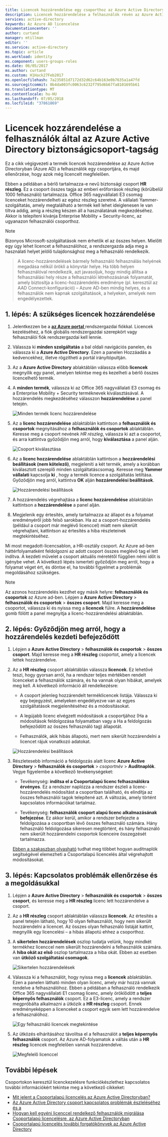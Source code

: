 ```yaml
---
title: Licencek hozzárendelése egy csoporthoz az Azure Active Directoryban |} A Microsoft Docs
description: Licencek hozzárendelése a felhasználók révén az Azure Active Directory-csoport licencelésének
services: active-directory
keywords: Az Azure AD licencelése
documentationcenter: ''
author: curtand
manager: mtillman
editor: ''
ms.service: active-directory
ms.topic: article
ms.workload: identity
ms.component: users-groups-roles
ms.date: 06/05/2017
ms.author: curtand
ms.custom: H1Hack27Feb2017
ms.openlocfilehash: 7a235851d7172d32d62c64b163e0b7635a1a47fd
ms.sourcegitcommit: 0b4da003fc0063c6232f795d6b67fa8101695b61
ms.translationtype: MT
ms.contentlocale: hu-HU
ms.lasthandoff: 07/05/2018
ms.locfileid: "37861869"
---
```

# <a name="assign-licenses-to-users-by-group-membership-in-azure-active-directory"></a>Licencek hozzárendelése a felhasználók által az Azure Active Directory biztonságicsoport-tagság

Ez a cikk végigvezeti a termék licencek hozzárendelése az Azure Active Directoryban (Azure AD) a felhasználók egy csoportjára, és majd ellenőrzése, hogy azok még licencelt megfelelően.

Ebben a példában a bérlő tartalmazza-e nevű biztonsági csoport **HR részleg**. Ez a csoport összes tagja az emberi erőforrások részleg (körülbelül 1000 felhasználó) tartalmazza. Office 365 nagyvállalati E3 csomag licenceket hozzárendelheti az egész részleg szeretné. A vállalati Yammer-szolgáltatás, amely megtalálható a termék kell lehet ideiglenesen le van tiltva addig, amíg a részleg készen áll a használatának megkezdéséhez. Akkor is telepíteni kívánja Enterprise Mobility + Security-licenc, az ugyanazon felhasználói csoporthoz.

> [!NOTE]
> Bizonyos Microsoft-szolgáltatások nem érhetők el az összes helyen. Mielőtt egy úgy lehet licencet a felhasználóhoz, a rendszergazda adja meg a használati helyet jelölő tulajdonsághoz meg a felhasználó rendelkezik.

> A licenc-hozzárendelések bármely felhasználó felhasználás helyének megadása nélkül örökli a könyvtár helye. Ha több helyen felhasználóval rendelkezik, azt javasoljuk, hogy mindig állítsa a felhasználási hely része a felhasználói létrehozásának folyamatát, amely biztosítja a licenc-hozzárendelés eredménye (pl. keresztül az AAD Connect-konfiguráció) – Azure AD-ben mindig helyes, és a felhasználók nem kapnak szolgáltatások, a helyeken, amelyek nem engedélyezettek.

## <a name="step-1-assign-the-required-licenses"></a>1. lépés: A szükséges licencek hozzárendelése

1. Jelentkezzen be a [ **az Azure portal** ](https://portal.azure.com) rendszergazdai fiókkal. Licencek kezeléséhez, a fiók globális rendszergazdai szerepkört vagy felhasználói fiók rendszergazdai kell lennie.

2. Válassza ki **minden szolgáltatás** a bal oldali navigációs panelen, és válassza ki a **Azure Active Directory**. Ezen a panelen Hozzáadás a kedvencekhez, illetve rögzítheti a portál irányítópultján.

3. Az a **Azure Active Directory** ablaktáblán válassza előbb **licencek** megnyílik egy panel, amelyen tekintse meg és kezelheti a bérlő összes licencelhető termék.

4. A **minden termék**, válassza ki az Office 365 nagyvállalati E3 csomag és a Enterprise Mobility + Security terméknevek kiválasztásával. A hozzárendelés megkezdéséhez válasszon **hozzárendelése** a panel tetején.

   ![Minden termék licenc hozzárendelése](./media/licensing-groups-assign/all-products-assign.png)

5. Az a **licenc hozzárendelése** ablaktáblán kattintson a **felhasználók és csoportok** megnyitásához a **felhasználók és csoportok** ablaktáblán. Keresse meg a csoport nevének *HR részleg*, válassza ki azt a csoportot, és arra kattintva győződjön meg arról, hogy **kiválasztása** a panel alján.

   ![Csoport kiválasztása](./media/licensing-groups-assign/select-a-group.png)

6. Az a **licenc hozzárendelése** ablaktáblán kattintson a **hozzárendelési beállítások (nem kötelező)**, megjeleníti a két termék, amely a korábban kiválasztott szereplő minden szolgáltatáscsomag. Keresse meg **Yammer vállalati** kapcsolja **ki** , hogy a termék licence a szolgáltatás letiltása. Győződjön meg arról, kattintva **OK** alján **hozzárendelési beállítások**.

   ![Hozzárendelési beállítások](./media/licensing-groups-assign/assignment-options.png)

7. A hozzárendelés végrehajtása a **licenc hozzárendelése** ablaktáblán kattintson a **hozzárendelése** a panel alján.

8. Megjelenik egy értesítés, amely tartalmazza az állapot és a folyamat eredményéről jobb felső sarokban. Ha az a csoport-hozzárendelés (például a csoport már meglévő licenccel) miatt nem sikerült végrehajtani, kattintson az értesítés a hiba részleteinek megtekintéséhez.

Mi most megadott-licencsablon, a HR-osztály csoport. Az Azure ad-ben háttérfolyamatként feldolgozni az adott csoport összes meglévő tag el lett indítva. A kezdeti művelet a csoport aktuális méretétől függően némi időt is igénybe vehet. A következő lépés ismerteti győződjön meg arról, hogy a folyamat véget ért, és döntse el, ha további figyelmet a problémák megoldásához szükséges.

> [!NOTE]
> Az azonos hozzárendelés kezdhet egy másik helyre: **felhasználók és csoportok** az Azure ad-ben. Lépjen a **Azure Active Directory** > **felhasználók és csoportok** > **összes csoport**. Majd keresse meg a csoportot, válassza ki és nyissa meg a **licencek** fülre. A **hozzárendelése** gomb fölött a panel megnyitja a licenc-hozzárendelési ablaktáblán.

## <a name="step-2-verify-that-the-initial-assignment-has-finished"></a>2. lépés: Győződjön meg arról, hogy a hozzárendelés kezdeti befejeződött

1. Lépjen a **Azure Active Directory** > **felhasználók és csoportok** > **összes csoport**. Majd keresse meg a **HR részleg** csoportot, amely a licencek lettek hozzárendelve.

2. Az a **HR részleg** csoport ablaktáblán válassza **licencek**. Ez lehetővé teszi, hogy gyorsan arról, ha a rendszer teljes mértékben rendelt licenceket a felhasználók számára, és ha vannak olyan hibákat, amelyek meg kell. A következő információ áll rendelkezésre:

   - A csoport jelenleg hozzárendelt terméklicencek listája. Válassza ki egy bejegyzést, amelyeken engedélyezve van az egyes szolgáltatások megjelenítéséhez és a módosításokat.

   - A legújabb licenc elvégzett módosítások a csoportjához (Ha a módosítások feldolgozása folyamatban vagy a Ha a feldolgozás befejeződött az összes felhasználó tag) állapotát.

   - Felhasználók, akik hibás állapotú, mert nem sikerült hozzárendelni a licencet rájuk vonatkozó adatokat.

   ![Hozzárendelési beállítások](./media/licensing-groups-assign/assignment-errors.png)

3. Részletesebb információ a feldolgozás alatt licenc **Azure Active Directory** > **felhasználók és csoportok** > *csoportnév*  >  **Auditnaplók**. Vegye figyelembe a következő tevékenységeket:

   - Tevékenység: **indítsa el a Csoportalapú licenc felhasználókra érvényes**. Ez a rendszer naplózza a rendszer észleli a licenc-hozzárendelés módosítást a csoportban található, és elindítja az összes felhasználói tagok telepítené azt. A változás, amely történt kapcsolatos információkat tartalmaz.

   - Tevékenység: **felhasználók csoport alapú licenc alkalmazásának befejezése**. Ez akkor kerül, amikor a rendszer befejezte a feldolgozása a csoportban lévő összes felhasználó számára. Hány felhasználó feldolgozása sikeresen megtörtént, és hány felhasználó nem sikerült hozzárendelni csoportok licenceire összegzését tartalmazza.

   [Ebben a szakaszban olvasható](licensing-group-advanced.md#use-audit-logs-to-monitor-group-based-licensing-activity) tudhat meg többet hogyan auditnaplók segítségével elemezheti a Csoportalapú licencelés által végrehajtott módosításokat.

## <a name="step-3-check-for-license-problems-and-resolve-them"></a>3. lépés: Kapcsolatos problémák ellenőrzése és a megoldásukkal

1. Lépjen a **Azure Active Directory** > **felhasználók és csoportok** > **összes csoport**, és keresse meg a **HR részleg** licenc lett hozzárendelve a csoport.
2. Az a **HR részleg** csoport ablaktáblán válassza **licencek**. Az értesítés a panel tetején látható, hogy 10 olyan felhasználót, hogy nem sikerült hozzárendelni a licencet. Az összes olyan felhasználó listáját kattint, megnyílik egy licencelési – a hibás állapotú ehhez a csoporthoz.
3. A **sikertelen hozzárendelések** oszlop tudatja velünk, hogy mindkét termékhez licenccel nem sikerült hozzárendelni a felhasználók számára. A **hiba okát az első** oszlop tartalmazza a hiba okát. Ebben az esetben van **ütköző szolgáltatási csomagok**.

   ![Sikertelen hozzárendelések](./media/licensing-groups-assign/failed-assignments.png)

4. Válassza ki a felhasználót, hogy nyissa meg a **licencek** ablaktáblán. Ezen a panelen látható minden olyan licenc, amely már hozzá vannak rendelve a felhasználóhoz. Ebben a példában a felhasználó rendelkezik Office 365 nagyvállalati E1 csomag licenc, amely öröklődött a **teljes képernyős felhasználók** csoport. Ez a E3-licenc, amely a rendszer megpróbálta alkalmazni a ütközik a **HR részleg** csoport. Ennek eredményeképpen a licenceket a csoport egyik sem lett hozzárendelve a felhasználóhoz.

   ![Egy felhasználó licencek megtekintése](./media/licensing-groups-assign/user-license-view.png)

5. Az ütközés elhárításához távolítsa el a felhasználót a **teljes képernyős felhasználók** csoport. Az Azure AD-folyamatok a váltás után a **HR részleg** licencek megfelelően vannak hozzárendelve.

   ![Megfelelő licenccel](./media/licensing-groups-assign/license-correctly-assigned.png)

## <a name="next-steps"></a>További lépések

Csoportokon keresztül licenckezelésre funkciókészlethez kapcsolatos további információkért tekintse meg a következő cikkeket:

* [Mit jelent a Csoportalapú licencelés az Azure Active Directoryban?](../fundamentals/active-directory-licensing-whatis-azure-portal.md)
* [Az Azure Active Directory csoport kapcsolatos problémák észleléséhez és a](licensing-groups-resolve-problems.md)
* [Hogyan kell egyéni licenccel rendelkező felhasználók migrálása Csoportalapú licencelésre, az Azure Active Directoryban](licensing-groups-migrate-users.md)
* [Csoportalapú licencelés további forgatókönyvek az Azure Active Directory](../active-directory-licensing-group-advanced.md)
